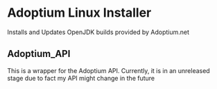 # Adoptium Linux Installer

Installs and Updates OpenJDK builds provided by Adoptium.net

## Adoptium_API

This is a wrapper for the Adoptium API. Currently, it is in an unreleased stage due to fact my API might change in the
future